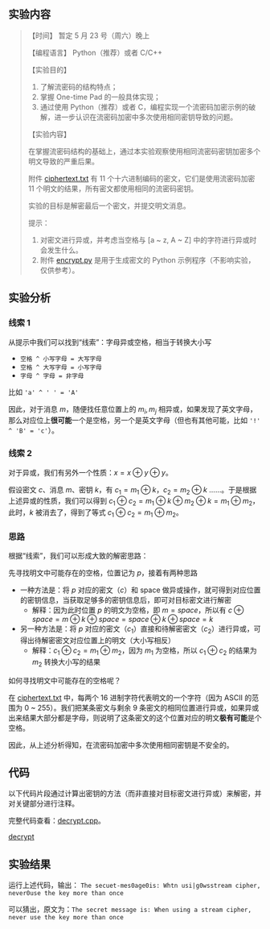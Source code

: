 ## 实验内容

> 【时间】 暂定 5 月 23 号（周六）晚上
> 
> 【编程语言】 Python（推荐）或者 C/C++
> 
> 【实验目的】
> 
> 1. 了解流密码的结构特点；
> 2. 掌握 One-time Pad 的一般具体实现；
> 3. 通过使用 Python（推荐）或者 C，编程实现一个流密码加密示例的破解，进一步认识在流密码加密中多次使用相同密钥导致的问题。
> 
> 【实验内容】
> 
> 在掌握流密码结构的基础上，通过本实验观察使用相同流密码密钥加密多个明文导致的严重后果。
> 
> 附件 [ciphertext.txt](course/cryptography/lab-1-ciphertext.txt ':ignore') 有 11 个十六进制编码的密文，它们是使用流密码加密 11 个明文的结果，所有密文都使用相同的流密码密钥。
> 
> 实验的目标是解密最后一个密文，并提交明文消息。
> 
>   
> 提示：
> 
> 1. 对密文进行异或，并考虑当空格与 [a ~ z, A ~ Z] 中的字符进行异或时会发生什么。
> 2. 附件 [encrypt.py](course/cryptography/lab-1-encrypt.py ':ignore') 是用于生成密文的 Python 示例程序（不影响实验，仅供参考）。 

## 实验分析

### 线索 1

从提示中我们可以找到“线索”：字母异或空格，相当于转换大小写
- `空格 ^ 小写字母 = 大写字母`
- `空格 ^ 大写字母 = 小写字母`
- `字母 ^ 字母 = 非字母`

比如 `'a' ^ ' ' = 'A'`

因此，对于消息 $m$，随便找任意位置上的 $m_i, m_j$ 相异或，如果发现了英文字母，那么对应位上**很可能**一个是空格，另一个是英文字母（但也有其他可能，比如 `'!' ^ 'B' = 'c'`）。

### 线索 2

对于异或，我们有另外一个性质：$x = x \oplus y \oplus y$。

假设密文 $c$、消息 $m$、密钥 $k$，有 $c_1 = m_1 \oplus k$，$c_2 = m_2 \oplus k$ ……。于是根据上述异或的性质，我们可以得到 $c_1 \oplus c_2 = m_1 \oplus k \oplus m_2 \oplus k = m_1 \oplus m_2$，此时，$k$ 被消去了，得到了等式 $c_1 \oplus c_2 = m_1 \oplus m_2$。

### 思路

根据“线索”，我们可以形成大致的解密思路：

先寻找明文中可能存在的空格，位置记为 $p$，接着有两种思路
- 一种方法是：将 $p$ 对应的密文（$c$）和 space 做异或操作，就可得到对应位置的密钥信息，当获取足够多的密钥信息后，即可对目标密文进行解密
  - 解释：因为此时位置 $p$ 的明文为空格，即 $m = space$，所以有 $c \oplus space = m \oplus k \oplus space = space \oplus k \oplus space = k$
- 另一种方法是：将 $p$ 对应的密文（$c_1$）直接和待解密密文（$c_2$）进行异或，可得出待解密密文对应位置上的明文（大小写相反）
  - 解释：$c_1 \oplus c_2 = m_1 \oplus m_2$，因为 $m_1$ 为空格，所以 $c_1 \oplus c_2$ 的结果为 $m_2$ 转换大小写的结果

如何寻找明文中可能存在的空格呢？

在 [ciphertext.txt](course/cryptography/lab-1-ciphertext.txt ':ignore') 中，每两个 16 进制字符代表明文的一个字符（因为 ASCII 的范围为 0 ~ 255）。我们把某条密文与剩余 9 条密文的相同位置进行异或，如果异或出来结果大部分都是字母，则说明了这条密文的这个位置对应的明文**极有可能**是个空格。

因此，从上述分析得知，在流密码加密中多次使用相同密钥是不安全的。

## 代码
以下代码片段通过计算出密钥的方法（而非直接对目标密文进行异或）来解密，并对关键部分进行注释。

完整代码查看：[decrypt.cpp](course/cryptography/lab-1-decrypt.cpp ':ignore')。

[decrypt](lab-1-decrypt.cpp ':include :type=code :fragment=show')

## 实验结果
运行上述代码，输出：
`The secuet-mes0age0is: Whtn usi|g0wsstream cipher, never0use the key more than once`

可以猜出，原文为：`The secret message is: When using a stream cipher, never use the key more than once`